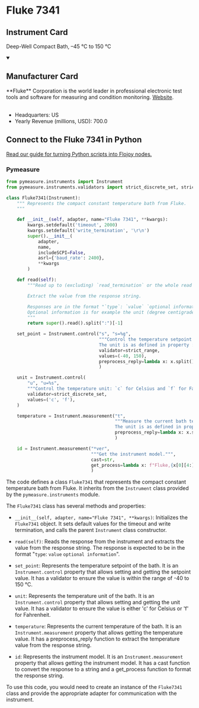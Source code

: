 
# Fluke 7341

## Instrument Card

Deep-Well Compact Bath, –45 °C to 150 °C

<details open>
<summary><h2>Manufacturer Card</h2></summary>
**Fluke** Corporation is the world leader in professional electronic test tools and software for measuring and condition monitoring. <a href=https://us.flukecal.com/>Website</a>.
<br></br>
<ul>
  <li>Headquarters: US</li>
  <li>Yearly Revenue (millions, USD): 700.0</li>
</ul>
</details>

## Connect to the Fluke 7341 in Python

[Read our guide for turning Python scripts into Flojoy nodes.](https://docs.flojoy.ai/custom-nodes/creating-custom-node/)


### Pymeasure

```python
from pymeasure.instruments import Instrument
from pymeasure.instruments.validators import strict_discrete_set, strict_range

class Fluke7341(Instrument):
    """ Represents the compact constant temperature bath from Fluke.
    """

    def __init__(self, adapter, name="Fluke 7341", **kwargs):
        kwargs.setdefault('timeout', 2000)
        kwargs.setdefault('write_termination', '\r\n')
        super().__init__(
            adapter,
            name,
            includeSCPI=False,
            asrl={'baud_rate': 2400},
            **kwargs
        )

    def read(self):
        """Read up to (excluding) `read_termination` or the whole read buffer.

        Extract the value from the response string.

        Responses are in the format "`type`: `value` `optional information`".
        Optional information is for example the unit (degree centigrade or Fahrenheit).
        """
        return super().read().split(":")[-1]

    set_point = Instrument.control("s", "s=%g",
                                   """Control the temperature setpoint (float from -40 to 150 °C)
                                   The unit is as defined in property :attr:`~.unit`.""",
                                   validator=strict_range,
                                   values=(-40, 150),
                                   preprocess_reply=lambda x: x.split()[0],
                                   )

    unit = Instrument.control(
        "u", "u=%s",
        """Control the temperature unit: `c` for Celsius and `f` for Fahrenheit`.""",
        validator=strict_discrete_set,
        values=('c', 'f'),
    )

    temperature = Instrument.measurement("t",
                                         """Measure the current bath temperature.
                                         The unit is as defined in property :attr:`unit`.""",
                                         preprocess_reply=lambda x: x.split()[0],
                                         )

    id = Instrument.measurement("*ver",
                                """Get the instrument model.""",
                                cast=str,
                                get_process=lambda x: f"Fluke,{x[0][4:]},NA,{x[1]}",
                                )
```

The code defines a class `Fluke7341` that represents the compact constant temperature bath from Fluke. It inherits from the `Instrument` class provided by the `pymeasure.instruments` module.

The `Fluke7341` class has several methods and properties:

- `__init__(self, adapter, name="Fluke 7341", **kwargs)`: Initializes the `Fluke7341` object. It sets default values for the timeout and write termination, and calls the parent `Instrument` class constructor.

- `read(self)`: Reads the response from the instrument and extracts the value from the response string. The response is expected to be in the format "`type`: `value` `optional information`".

- `set_point`: Represents the temperature setpoint of the bath. It is an `Instrument.control` property that allows setting and getting the setpoint value. It has a validator to ensure the value is within the range of -40 to 150 °C.

- `unit`: Represents the temperature unit of the bath. It is an `Instrument.control` property that allows setting and getting the unit value. It has a validator to ensure the value is either 'c' for Celsius or 'f' for Fahrenheit.

- `temperature`: Represents the current temperature of the bath. It is an `Instrument.measurement` property that allows getting the temperature value. It has a preprocess_reply function to extract the temperature value from the response string.

- `id`: Represents the instrument model. It is an `Instrument.measurement` property that allows getting the instrument model. It has a cast function to convert the response to a string and a get_process function to format the response string.

To use this code, you would need to create an instance of the `Fluke7341` class and provide the appropriate adapter for communication with the instrument.

